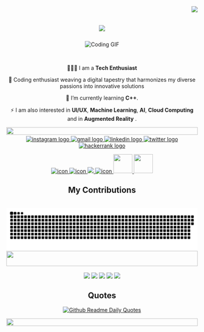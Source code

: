 <img align="right" src="https://visitor-badge.laobi.icu/badge?page_id=UtkarshSatav.UtkarshSatav"/>

<h1 align="center">
<img src="https://readme-typing-svg.herokuapp.com/?font=Righteous&size=35&center=true&vCenter=true&width=500&height=70&duration=3300&lines=Hola+Dev's!+👋;+I'm+Utkarsh+Satav!;" /></h1>

<p align="center">
  <img src="https://media.tenor.com/GfSX-u7VGM4AAAAC/coding.gif](https://media.tenor.com/ITc1hNBSH_wAAAAM/coding-typing.gif" alt="Coding GIF">
</p>
</div>
<br/>

<div align="center">
 
 🧑🏻‍💻 I am a **Tech Enthusiast**
 
 🚀 Coding enthusiast weaving a digital tapestry that harmonizes my diverse passions into innovative solutions

🌱 I’m currently learning **C++**.

⚡ I am also interested in **UI/UX**, **Machine Learning**, **AI**, **Cloud Computing** and in **Augmented Reality** .

 </div>
<img src="https://i.imgur.com/dBaSKWF.gif" height="20" width="100%">


<div align="center">
  <a href="https://www.instagram.com/_utkarsh_satav_/" target="_blank">
    <img src="https://img.shields.io/static/v1?message=Instagram&logo=instagram&label=&color=E4405F&logoColor=white&labelColor=&style=for-the-badge" height="31" alt="instagram logo"  />
  </a>
  <a href="https://mail.google.com/mail/?view=cm&fs=1&to=ianutkarsh@gmail.com" target="_blank">
    <img src="https://img.shields.io/static/v1?message=Gmail&logo=gmail&label=&color=D14836&logoColor=white&labelColor=&style=for-the-badge" height="31" alt="gmail logo"  />
  </a>
  <a href="https://www.linkedin.com/in/utkarsh-satav-808432313/" target="_blank">
    <img src="https://img.shields.io/static/v1?message=LinkedIn&logo=linkedin&label=&color=0077B5&logoColor=white&labelColor=&style=for-the-badge" height="31" alt="linkedin logo"  />
  </a>
  <a href="https://x.com/UtkarshSatav" target="_blank">
    <img src="https://img.shields.io/static/v1?message=Twitter&logo=twitter&label=&color=1DA1F2&logoColor=white&labelColor=&style=for-the-badge" height="31" alt="twitter logo"  />
  </a>
  <a href="https://www.hackerrank.com/profile/ianutkarsh" target="_blank">
    <img src="https://img.shields.io/static/v1?message=HackerRank&logo=hackerrank&label=&color=2EC866&logoColor=white&labelColor=&style=for-the-badge" height="31" alt="hackerrank logo"  />
  </a>
</div>

<p align="center">
  <a href="https://skillicons.dev">
    <img src="https://techstack-generator.vercel.app/python-icon.svg" alt="icon" width="50" height="50" />
    <img src="https://techstack-generator.vercel.app/cpp-icon.svg" alt="icon" width="60" height="60" />
    <img src="https://skillicons.dev/icons?i=git,github,c,vscode,blender,figma,mysql,typescript,html,css,wordpress&theme=light" />
    <img src="https://sp-ao.shortpixel.ai/client/to_auto,q_lossless,ret_img,w_300,h_300/https://fullsteam.mit.edu/wp-content/uploads/2020/03/ScratchLogo-300x300.png" alt="icon" width="50" height="50" />
    <img src="https://media.licdn.com/dms/image/D5612AQGny7xsSSLQ-A/article-cover_image-shrink_600_2000/0/1699480666080?e=2147483647&v=beta&t=3jmL98hJa2MwOmEPsQZ9t3zAH3CjBLEIL-ugNdJ31tY" width="50" height="50">
    <img src="https://www.appsheet.com/Content/img/material/appsheet_rebrand_logo.svg" width="50" height="50">
  </a>

</p>


<div align="center">
  <h2> My Contributions </h2>
  <br>
  <img alt="snake eating my contributions" src="https://raw.githubusercontent.com/Jeevan-04/Jeevan-04/output/github-contribution-grid-snake.svg" />
  

</div>

<img src="https://i.imgur.com/dBaSKWF.gif" height="40" width="100%">
<div align="center">
    
</p>



![](https://github-readme-activity-graph.vercel.app/graph?username=UtkarshSatav&bg_color=ffffff&color=0042aa&line=b88504&point=0061ff&area=true&area_color=f2c33f&hide_border=true)
![](http://github-profile-summary-cards.vercel.app/api/cards/repos-per-language?username=UtkarshSatav&theme=solarized)
![](http://github-profile-summary-cards.vercel.app/api/cards/most-commit-language?username=UtkarshSatav&theme=transparent)
![](http://github-profile-summary-cards.vercel.app/api/cards/stats?username=UtkarshSatav&theme=transparent)
![](http://github-profile-summary-cards.vercel.app/api/cards/productive-time?username=UtkarshSatav&theme=solarized&utcOffset=5.3)

</div>


<div align="center">
  <h2> Quotes </h2>

<div align="center">
    
</p>


[![Github Readme Daily Quotes](https://readme-daily-quotes.vercel.app/api?theme=vue)](https://github.com/cheehwatang/github-readme-daily-quotes)

</div>
<img src="https://i.imgur.com/dBaSKWF.gif" height="20" width="100%">
